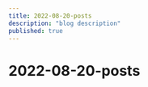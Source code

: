 ```yaml
---
title: 2022-08-20-posts
description: "blog description"
published: true
---
```


# 2022-08-20-posts
